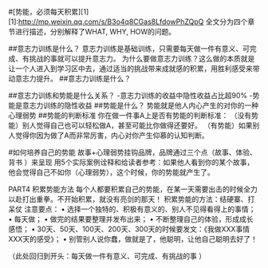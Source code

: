 #[势能，必须每天积累][1]
[1]:http://mp.weixin.qq.com/s/B3o4q8CGas8LfdowPhZQpQ
全文分为四个章节进行描述，分别解释了WHAT, WHY, HOW的问题。

##意志力训练是什么？
意志力训练是基础训练，只需要每天做一件有意义、可完成、有挑战的事就可以提升意志力。
为什么要做意志力训练？这么做的本质就是让一个人进入到学习区中去，通过适当的挑战带来成就感的积累，用胜利感受来带动意志力提升。
##意志力训练是什么？

##意志力训练和势能是什么关系？
-意志力训练的收益中隐性收益占比超90%
-势能是意志力训练的隐性收益
##势能是什么？
势能就是他人内心产生的对你的一种心理弱势
##势能的判断标准
你在做一件事A上是否有势能的判断标准：
（没有势能）别人觉得自己也可以轻松做A，甚至可能比你做得还要好。
（有势能）如果别人觉得你因为做了A而非常厉害，内心对你产生仰慕的认知判断。

#如何培养自己的势能
故事+心理弱势挂钩品牌，品牌通过三个点（故事、体验、背书 ）来呈现
用5个实际案例诠释和给读者参考：如果他人看到你的某个故事，他会觉得自己不如你（心理弱势），这个时候，你的势能就产生了。

PART4 积累势能方法
每个人都要积累自己的势能，在某一天需要出击的时候全力以赴打出重拳。不开始积累，就没有亮剑的那天！
积累势能的方法：结硬寨、打呆仗
注意要点：
• 选择一个独特的、积极有意义的、别人不见得看得上的事情；
• 每天做；
• 做完的结果要整理并发布出来；
• 不断整理自己的体验，形成成长感悟；
• 30天、50天、100天、200天、300天的时候要发文：《我做XXX事情XXX天的感受》；
• 别管别人说你蠢，做就是了，他聪明，让他自己聪明去好了！

（此处回归到开头：每天做一件有意义、可完成、有挑战的事 ）
